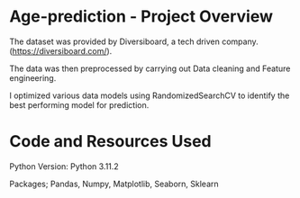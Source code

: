 # Age-prediction - Project Overview
The dataset was provided by Diversiboard, a tech driven company. (https://diversiboard.com/).

The data was then preprocessed by carrying out Data cleaning and Feature engineering.

I optimized various data models using RandomizedSearchCV to identify the best performing model for prediction.

# Code and Resources Used
Python Version: Python 3.11.2

Packages; Pandas, Numpy, Matplotlib, Seaborn, Sklearn
